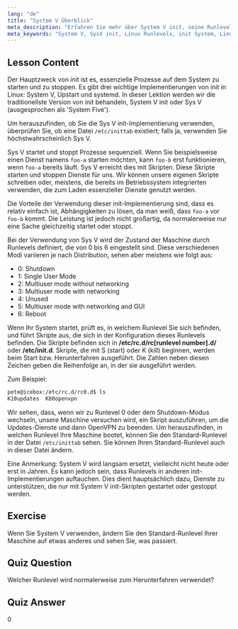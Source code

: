 ```yaml
---
lang: "de"
title: "System V Überblick"
meta_description: "Erfahren Sie mehr über System V init, seine Runlevels und wie es Prozesse in Linux verwaltet. Verstehen Sie die Grundlagen von SysV für Anfänger und fortgeschrittene Benutzer."
meta_keywords: "System V, SysV init, Linux Runlevels, init System, Linux Tutorial, Anfängerleitfaden, Prozessmanagement"
---
```


## Lesson Content

Der Hauptzweck von init ist es, essenzielle Prozesse auf dem System zu starten und zu stoppen. Es gibt drei wichtige Implementierungen von init in Linux: System V, Upstart und systemd. In dieser Lektion werden wir die traditionellste Version von init behandeln, System V init oder Sys V (ausgesprochen als 'System Five').

Um herauszufinden, ob Sie die Sys V init-Implementierung verwenden, überprüfen Sie, ob eine Datei `/etc/inittab` existiert; falls ja, verwenden Sie höchstwahrscheinlich Sys V.

Sys V startet und stoppt Prozesse sequenziell. Wenn Sie beispielsweise einen Dienst namens `foo-a` starten möchten, kann `foo-b` erst funktionieren, wenn `foo-a` bereits läuft. Sys V erreicht dies mit Skripten. Diese Skripte starten und stoppen Dienste für uns. Wir können unsere eigenen Skripte schreiben oder, meistens, die bereits im Betriebssystem integrierten verwenden, die zum Laden essenzieller Dienste genutzt werden.

Die Vorteile der Verwendung dieser init-Implementierung sind, dass es relativ einfach ist, Abhängigkeiten zu lösen, da man weiß, dass `foo-a` vor `foo-b` kommt. Die Leistung ist jedoch nicht großartig, da normalerweise nur eine Sache gleichzeitig startet oder stoppt.

Bei der Verwendung von Sys V wird der Zustand der Maschine durch Runlevels definiert, die von 0 bis 6 eingestellt sind. Diese verschiedenen Modi variieren je nach Distribution, sehen aber meistens wie folgt aus:

- 0: Shutdown
- 1: Single User Mode
- 2: Multiuser mode without networking
- 3: Multiuser mode with networking
- 4: Unused
- 5: Multiuser mode with networking and GUI
- 6: Reboot

Wenn Ihr System startet, prüft es, in welchem Runlevel Sie sich befinden, und führt Skripte aus, die sich in der Konfiguration dieses Runlevels befinden. Die Skripte befinden sich in **/etc/rc.d/rc[runlevel number].d/** oder **/etc/init.d**. Skripte, die mit S (start) oder K (kill) beginnen, werden beim Start bzw. Herunterfahren ausgeführt. Die Zahlen neben diesen Zeichen geben die Reihenfolge an, in der sie ausgeführt werden.

Zum Beispiel:

```bash
pete@icebox:/etc/rc.d/rc0.d$ ls
K10updates  K80openvpn
```

Wir sehen, dass, wenn wir zu Runlevel 0 oder dem Shutdown-Modus wechseln, unsere Maschine versuchen wird, ein Skript auszuführen, um die Updates-Dienste und dann OpenVPN zu beenden. Um herauszufinden, in welchen Runlevel Ihre Maschine bootet, können Sie den Standard-Runlevel in der Datei `/etc/inittab` sehen. Sie können Ihren Standard-Runlevel auch in dieser Datei ändern.

Eine Anmerkung: System V wird langsam ersetzt, vielleicht nicht heute oder erst in Jahren. Es kann jedoch sein, dass Runlevels in anderen init-Implementierungen auftauchen. Dies dient hauptsächlich dazu, Dienste zu unterstützen, die nur mit System V init-Skripten gestartet oder gestoppt werden.

## Exercise

Wenn Sie System V verwenden, ändern Sie den Standard-Runlevel Ihrer Maschine auf etwas anderes und sehen Sie, was passiert.

## Quiz Question

Welcher Runlevel wird normalerweise zum Herunterfahren verwendet?

## Quiz Answer

0
